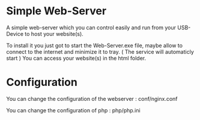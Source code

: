 Simple Web-Server
=================

A simple web-server which you can control easily and run from your USB-Device to host your website(s).

To install it you just got to start the Web-Server.exe file, maybe allow to connect to the internet and minimize it to tray. ( The service will automaticly start )
You can access your website(s) in the html folder.

Configuration
=================
You can change the configuration of the webserver : conf/nginx.conf

You can change the configuration of php : php/php.ini